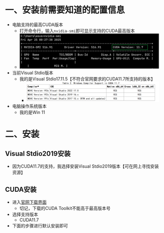 # 一、安装前需要知道的配置信息
- 电脑支持的最高CUDA版本
  - 打开命令行，输入`nvidia-smi`即可显示支持的CUDA最高版本
  - ![电脑支持的最高CUDA版本](images/image.png)
- 当前Visual Stdio版本
  - 我的是Visual Stdio17.11.5【不符合官网要求的CUDA11.7所支持的版本】
    - ![CUDA](images/image-1.png)
- 电脑操作系统版本
  - 我的是Win 11
# 二、安装
## Visual Stdio2019安装
- 因为CUDA11.7的支持，我选择安装Visual Stdio2019版本【可在网上寻找安装资源】
## CUDA安装
- 进入[官网下载界面](https://developer.nvidia.com/cuda-toolkit-archive)
  - 切记，下载的CUDA Toolkit不能高于最高版本号
- 选择支持版本
  - CUDA11.7
- 下面的步骤进行默认安装即可